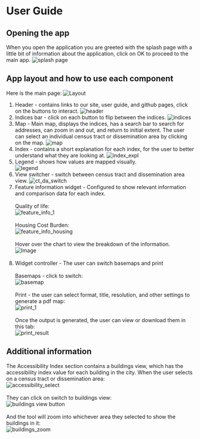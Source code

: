 # User Guide

## Opening the app
When you open the application you are greeted with the splash page with a little bit of information about the application, click on OK to proceed to the main app.
![splash page](../images/splash_page.png)

## App layout and how to use each component
Here is the main page:
![Layout](../images/full_page.png)

1. Header - contains links to our site, user guide, and github pages, click on the buttons to interact. ![header](../images/header.png) 
2. Indices bar - click on each button to flip between the indices. ![indices](../images/indices.png)
3. Map - Main map, displays the indices, has a search bar to search for addresses, can zoom in and out, and return to initial extent. The user can select an individual census tract or dissemination area by clicking on the map. ![map](../images/map.png)
4. Index - contains a short explanation for each index, for the user to better understand what they are looking at. ![index_expl](../images/index_explanation.png)
5. Legend - shows how values are mapped visually. <br>  ![legend](../images/legend.png)
6. View switcher - switch between census tract and dissemination area view.  ![ct_da_switch](../images/ct_da_switch.png)
7. Feature information widget - Configured to show relevant information and comparison data for each index. <br><br> Quality of life: <br> ![feature_info_1](../images/feature_info_1.png) <br><br> Housing Cost Burden: <br> ![feature_info_housing](../images/feature_info_2.png) <br><br>
Hover over the chart to view the breakdown of the information. <br> ![Image](https://github.com/user-attachments/assets/de3d9d23-c990-4a61-b1d2-bea4210244bb) <br><br>
8. Widget controller - The user can switch basemaps and print <br><br> Basemaps - click to switch: <br> ![basemap](../images/basemap.png) <br><br> Print - the user can select format, title, resolution, and other settings to generate a pdf map: <br> ![print_1](../images/print.png) <br><br> Once the output is generated, the user can view or download them in this tab: <br> ![print_result](../images/print_3.png)

## Additional information

The Accessibility Index section contains a buildings view, which has the accessibility index value for each building in the city. When the user selects on a census tract or dissemination area: <br> ![accessibility_select](../images/ai_select.png) <br><br> They can click on switch to buildings view:<br>![buildings view button](../images/buildings_1.png) <br><br> And the tool will zoom into whichever area they selected to show the buildings in it:<br> ![buildings_zoom](../images/buildings_2.png)  




